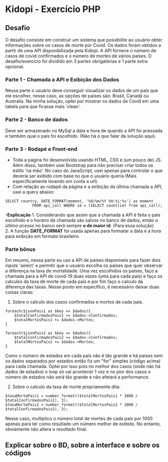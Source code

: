 # Kidopi - Exercício PHP

## Desafio
O desafio consiste em construir um sistema que possibilite ao usuário obter informações sobre os casos de morte por Covid. Os dados foram obtidos a partir de uma API disponibilizada pela Kidopi. A API fornece o número de casos de covid confirmados e o número de mortes de vários países. O desafio/exercício foi dividido em 3 partes obrigatórias e 1 parte extra opcional.

### Parte 1 - Chamada a API e Exibição dos Dados
Nessa parte o usuário deve conseguir visualizar os dados de um país que ele escolher, nesse caso, as opções de países são: Brasil, Canadá ou Australia. Na minha solução, optei por mostrar os dados de Covid em uma tabela para que ficasse mais 'clean'. 

### Parte 2 - Banco de dados
Deve ser armazenado no MySql a data e hora de quando a API foi acessada e também qual o país foi escolhido. (Não há o que falar da solução aqui).

### Parte 3 - Rodapé e Front-end
- Toda a página foi desenvolvida usando HTML, CSS e (um pouco de) JS. Além disso, também usei Bootstrap para não precisar criar todos os estilo 'na mão'. No caso do JavaScript, usei apenas para controlar o que deveria ser exibido com base no que o usuário queria (Mais especificamente levando em conta a url). 
- Com relação ao rodapé da página e a exibição da última chamada a API, usei a query abaixo:

```
SELECT country, DATE_FORMAT(moment, '%d/%m/%Y %H:%i:%s') as moment 
            FROM api_call WHERE id = (SELECT count(id) from api_call);
```
**-Explicação**
    1. Considerando que assim que a chamada a API é feita o país escolhido e o horário da chamada são salvos no banco de dados, então *o último acesso* no banco será sempre **o de maior id**. (Para essa solução)  
    2. A função **DATE_FORMAT** foi usada apenas para formatar a data e a hora para exibição em formato brasileiro.

### Parte bônus
Em resumo, nessa parte eu uso a API de países disponíveis para fazer dois inputs 'select' e permitir que o usuário escolha os países que quer observar a diferença na taxa de mortalidade. Uma vez escolhidos os países, faço a chamada para a API de covid-19 duas vezes (uma para cada país) e faço os calculos da taxa de morte de cada país e por fim faço o calculo da diferença das taxas. Nesse ponto em específico, é necessário deixar duas coisas claras: 

1. Sobre o calculo dos casos confirmados e mortos de cada país. 
```
foreach($jsonPais1 as $key => $dados){
    $totalConfirmadosPais1 += $dados->Confirmados;
    $totalMortosPais1 += $dados->Mortos;
}

foreach($jsonPais2 as $key => $dados){
    $totalConfirmadosPais2 += $dados->Confirmados;
    $totalMortosPais2 += $dados->Mortos;
}
```
Como o número de estados em cada país não é tão grande e há países sem os dados separados por estados então fiz um "for" simples (código acima) para cada chamada. Optei por isso pois no melhor dos casos (onde não há dados de estados) o loop só vai acontecer 1 vez e no pior dos casos o número de estados não será tão grande e não afetará a performance. 

2. Sobre o calculo da taxa de morte propriamente dita:
```
$taxaMortePais1 = number_format(($totalMortosPais1 * 1000 / $totalConfirmadosPais1), 3);
$taxaMortePais2 = number_format(($totalMortosPais2 * 1000 / $totalConfirmadosPais2), 3);
```
Nesse caso, multiplico o número total de mortes de cada país por 1000 apenas para ter como resultado um número melhor de exibido. No entanto, obviamente não altera o resultado final. 

## Explicar sobre o BD, sobre a interface e sobre os códigos 